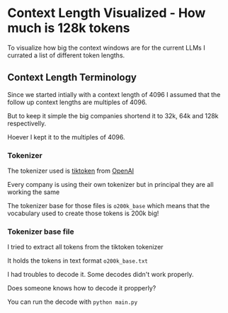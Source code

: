 # Context Length Visualized - How much is 128k tokens

To visualize how big the context windows are for the current LLMs I currated a list of different token lengths.

## Context Length Terminology

Since we started intially with a context length of 4096 I assumed that the follow up context lengths are multiples of 4096.

But to keep it simple the big companies shortend it to 32k, 64k and 128k respectivelly.

Hoever I kept it to the multiples of 4096.

### Tokenizer

The tokenizer used is [tiktoken](https://github.com/openai/tiktoken) from [OpenAI](https://platform.openai.com/tokenizer)

Every company is using their own tokenizer but in principal they are all working the same

The tokenizer base for those files is `o200k_base` which means that the vocabulary used to create those tokens is 200k big!

### Tokenizer base file

I tried to extract all tokens from the tiktoken tokenizer

It holds the tokens in text format `o200k_base.txt`

I had troubles to decode it. Some decodes didn't work properly.

Does someone knows how to decode it propperly?

You can run the decode with `python main.py`
